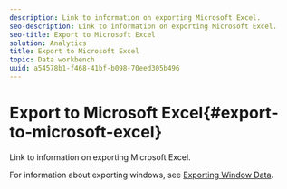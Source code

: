 ```yaml
---
description: Link to information on exporting Microsoft Excel.
seo-description: Link to information on exporting Microsoft Excel.
seo-title: Export to Microsoft Excel
solution: Analytics
title: Export to Microsoft Excel
topic: Data workbench
uuid: a54578b1-f468-41bf-b098-70eed305b496
---
```


# Export to Microsoft Excel{#export-to-microsoft-excel}

Link to information on exporting Microsoft Excel.

For information about exporting windows, see [Exporting Window Data](../../../../home/c-get-started/c-wk-win-wksp/c-exp-win-data.md#concept-8df61d64ed434cc5a499023c44197349). 
